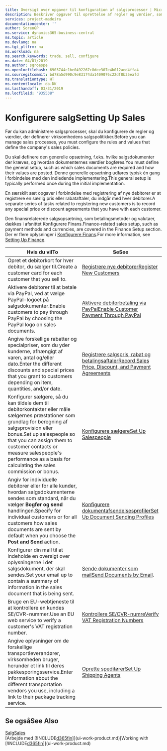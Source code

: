 ```yaml
---
title: Oversigt over opgaver til konfiguration af salgsprocesser | Microsoft Docs
description: Beskriver opgaver til oprettelse af regler og værdier, som du kan bruge til at definere virksomhedens salgspolitikker og -processer.
services: project-madeira
documentationcenter: ''
author: SorenGP
ms.service: dynamics365-business-central
ms.topic: article
ms.devlang: na
ms.tgt_pltfrm: na
ms.workload: na
ms.search.keywords: trade, sell, configure
ms.date: 04/01/2019
ms.author: sgroespe
ms.openlocfilehash: 6903744c1be0492267c8dee307e4b012aed4ffa4
ms.sourcegitcommit: bd78a5d990c9e83174da1409076c22df8b35eafd
ms.translationtype: HT
ms.contentlocale: da-DK
ms.lasthandoff: 03/31/2019
ms.locfileid: "935538"
---
```

# <a name="setting-up-sales"></a><span data-ttu-id="67a28-103">Konfigurere salg</span><span class="sxs-lookup"><span data-stu-id="67a28-103">Setting Up Sales</span></span>
<span data-ttu-id="67a28-104">Før du kan administrere salgsprocesser, skal du konfigurere de regler og værdier, der definerer virksomhedens salgspolitikker.</span><span class="sxs-lookup"><span data-stu-id="67a28-104">Before you can manage sales processes, you must configure the rules and values that define the company's sales policies.</span></span>

<span data-ttu-id="67a28-105">Du skal definere den generelle opsætning, f.eks. hvilke salgsdokumenter der kræves, og hvordan dokumenternes værdier bogføres.</span><span class="sxs-lookup"><span data-stu-id="67a28-105">You must define the general setup, such as which sales documents are required and how their values are posted.</span></span> <span data-ttu-id="67a28-106">Denne generelle opsætning udføres typisk én gang i forbindelse med den indledende implementering.</span><span class="sxs-lookup"><span data-stu-id="67a28-106">This general setup is typically performed once during the initial implementation.</span></span>

<span data-ttu-id="67a28-107">En særskilt sæt opgaver i forbindelse med registrering af nye debitorer er at registrere en særlig pris eller rabataftaler, du indgår med hver debitorer.</span><span class="sxs-lookup"><span data-stu-id="67a28-107">A separate series of tasks related to registering new customers is to record any special price or discount agreements that you have with each customer.</span></span>

<span data-ttu-id="67a28-108">Den finansrelaterede salgsopsætning, som betalingsmetoder og valutaer, dækkes i afsnittet Konfigurere Finans.</span><span class="sxs-lookup"><span data-stu-id="67a28-108">Finance-related sales setup, such as payment methods and currencies, are covered in the Finance Setup section.</span></span> <span data-ttu-id="67a28-109">Der er flere oplysninger i [Konfigurere Finans](finance-setup-finance.md).</span><span class="sxs-lookup"><span data-stu-id="67a28-109">For more information, see [Setting Up Finance](finance-setup-finance.md).</span></span>

| <span data-ttu-id="67a28-110">Hvis du vil</span><span class="sxs-lookup"><span data-stu-id="67a28-110">To</span></span> | <span data-ttu-id="67a28-111">Se</span><span class="sxs-lookup"><span data-stu-id="67a28-111">See</span></span> |
| --- | --- |
| <span data-ttu-id="67a28-112">Opret et debitorkort for hver debitor, du sælger til.</span><span class="sxs-lookup"><span data-stu-id="67a28-112">Create a customer card for each customer that you sell to.</span></span> |[<span data-ttu-id="67a28-113">Registrere nye debitorer</span><span class="sxs-lookup"><span data-stu-id="67a28-113">Register New Customers</span></span>](sales-how-register-new-customers.md) |
| <span data-ttu-id="67a28-114">Aktivere debitorer til at betale via PayPal, ved at vælge PayPal-logoet på salgsdokumenter.</span><span class="sxs-lookup"><span data-stu-id="67a28-114">Enable customers to pay through PayPal by choosing the PayPal logo on sales documents.</span></span> |[<span data-ttu-id="67a28-115">Aktivere debitorbetaling via PayPal</span><span class="sxs-lookup"><span data-stu-id="67a28-115">Enable Customer Payment Through PayPal</span></span>](sales-how-enable-payment-service-extensions.md) |
| <span data-ttu-id="67a28-116">Angive forskellige rabatter og specialpriser, som du yder kunderne, afhængigt af varen, antal og/eller dato.</span><span class="sxs-lookup"><span data-stu-id="67a28-116">Enter the different discounts and special prices that you grant to customers depending on item, quantities, and/or date.</span></span> |[<span data-ttu-id="67a28-117">Registrere salgspris, rabat og betalingsaftaler</span><span class="sxs-lookup"><span data-stu-id="67a28-117">Record Sales Price, Discount, and Payment Agreements</span></span>](sales-how-record-sales-price-discount-payment-agreements.md) |
| <span data-ttu-id="67a28-118">Konfigurer sælgere, så du kan tildele dem til debitorkontakter eller måle sælgernes præstationer som grundlag for beregning af salgsprovision eller bonus.</span><span class="sxs-lookup"><span data-stu-id="67a28-118">Set up salespeople so that you can assign them to customer contacts or measure salespeople's performance as a basis for calculating the sales commission or bonus.</span></span> |[<span data-ttu-id="67a28-119">Konfigurere sælgere</span><span class="sxs-lookup"><span data-stu-id="67a28-119">Set Up Salespeople</span></span>](sales-how-setup-salespeople.md) |
| <span data-ttu-id="67a28-120">Angiv for individuelle debitorer eller for alle kunder, hvordan salgsdokumenterne sendes som standard, når du vælger **Bogfør og send** handlingen.</span><span class="sxs-lookup"><span data-stu-id="67a28-120">Specify for individual customers or for all customers how sales documents are sent by default when you choose the **Post and Send** action.</span></span> |[<span data-ttu-id="67a28-121">Konfigurere dokumentafsendelsesprofiler</span><span class="sxs-lookup"><span data-stu-id="67a28-121">Set Up Document Sending Profiles</span></span>](sales-how-setup-document-send-profiles.md) |
| <span data-ttu-id="67a28-122">Konfigurer din mail til at indeholde en oversigt over oplysningerne i det salgsdokument, der skal sendes.</span><span class="sxs-lookup"><span data-stu-id="67a28-122">Set your email up to contain a summary of information in the sales document that is being sent.</span></span> |<span data-ttu-id="67a28-123">[Sende dokumenter som mail](ui-how-send-documents-email.md)</span><span class="sxs-lookup"><span data-stu-id="67a28-123">[Send Documents by Email](ui-how-send-documents-email.md).</span></span> |
|<span data-ttu-id="67a28-124">Bruge en EU-webtjeneste til at kontrollere en kundes SE/CVR-nummer.</span><span class="sxs-lookup"><span data-stu-id="67a28-124">Use an EU web service to verify a customer's VAT registration number.</span></span>|[<span data-ttu-id="67a28-125">Kontrollere SE/CVR-numre</span><span class="sxs-lookup"><span data-stu-id="67a28-125">Verify VAT Registration Numbers</span></span>](finance-setup-vat.md)|
|<span data-ttu-id="67a28-126">Angive oplysninger om de forskellige transportleverandører, virksomheden bruger, herunder et link til deres pakkesporingsservice.</span><span class="sxs-lookup"><span data-stu-id="67a28-126">Enter information about the different transportation vendors you use, including a link to their package tracking service.</span></span>|[<span data-ttu-id="67a28-127">Oprette speditører</span><span class="sxs-lookup"><span data-stu-id="67a28-127">Set Up Shipping Agents</span></span>](sales-how-to-set-up-shipping-agents.md)|

## <a name="see-also"></a><span data-ttu-id="67a28-128">Se også</span><span class="sxs-lookup"><span data-stu-id="67a28-128">See Also</span></span>
[<span data-ttu-id="67a28-129">Salg</span><span class="sxs-lookup"><span data-stu-id="67a28-129">Sales</span></span>](sales-manage-sales.md)  
<span data-ttu-id="67a28-130">[Arbejde med [!INCLUDE[d365fin](includes/d365fin_md.md)]](ui-work-product.md)</span><span class="sxs-lookup"><span data-stu-id="67a28-130">[Working with [!INCLUDE[d365fin](includes/d365fin_md.md)]](ui-work-product.md)</span></span>
